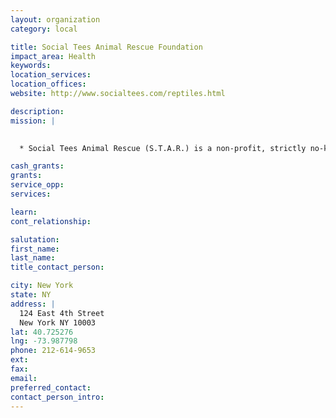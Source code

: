 ```yaml
---
layout: organization
category: local

title: Social Tees Animal Rescue Foundation
impact_area: Health
keywords: 
location_services: 
location_offices: 
website: http://www.socialtees.com/reptiles.html

description: 
mission: |
  

  * Social Tees Animal Rescue (S.T.A.R.) is a non-profit, strictly no-kill 501c3 organization that takes abandoned animals from the kill shelters and provides them with a safe haven and veterinary care until they are placed in a proper home.

cash_grants: 
grants: 
service_opp: 
services: 

learn: 
cont_relationship: 

salutation: 
first_name: 
last_name: 
title_contact_person: 

city: New York
state: NY
address: |
  124 East 4th Street  
  New York NY 10003
lat: 40.725276
lng: -73.987798
phone: 212-614-9653
ext: 
fax: 
email: 
preferred_contact: 
contact_person_intro: 
---
```

